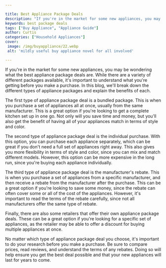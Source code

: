 ```yaml
---

title: Best Appliance Package Deals
description: "If you're in the market for some new appliances, you may be wondering what the best appliance package deals are. While there are a...learn more about it now"
keywords: best package deals
tags: ["Buy Appliance", "Appliance Guide"]
author: Curtis
categories: ["Household Appliances"]
cover: 
 image: /img/buyappliance/22.webp
 alt: 'mildly useful buy appliance novel for all involved'

---
```


If you're in the market for some new appliances, you may be wondering what the best appliance package deals are. While there are a variety of different packages available, it's important to understand what you're getting before you make a purchase. In this blog, we'll break down the different types of appliance packages and explain the benefits of each. 

The first type of appliance package deal is a bundled package. This is when you purchase a set of appliances all at once, usually from the same manufacturer. This is a great option if you're looking to get a complete kitchen set up in one go. Not only will you save time and money, but you'll also get the benefit of having all of your appliances match in terms of style and color.

The second type of appliance package deal is the individual purchase. With this option, you can purchase each appliance separately, which can be great if you don't need a full set of appliances right away. This also gives you more flexibility in terms of style and color, since you can mix and match different models. However, this option can be more expensive in the long run, since you're buying each appliance individually.

The third type of appliance package deal is the manufacturer's rebate. This is when you purchase a set of appliances from a specific manufacturer, and then receive a rebate from the manufacturer after the purchase. This can be a great option if you're looking to save some money, since the rebate can often cover some or all of the cost of the appliances. However, it's important to read the terms of the rebate carefully, since not all manufacturers offer the same type of rebate.

Finally, there are also some retailers that offer their own appliance package deals. These can be a great option if you're looking for a specific set of appliances, as the retailer may be able to offer a discount for buying multiple appliances at once. 

No matter which type of appliance package deal you choose, it's important to do your research before you make a purchase. Be sure to compare prices, read reviews, and understand the terms of any rebates. Doing so will help ensure you get the best deal possible and that your new appliances will last for years to come.
